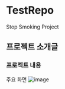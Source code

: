 # TestRepo
Stop Smoking Project
## 프로젝트 소개글
### 프로젝트 내용

주요 화면
![image](https://github.com/2021-SMHRD-KDT-AI-15/TestRepo/assets/144203952/99b50052-a1be-46c6-985e-81b074e71def)
